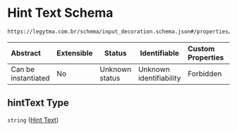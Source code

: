 # Hint Text Schema

```txt
https://legytma.com.br/schema/input_decoration.schema.json#/properties/hintText
```




| Abstract            | Extensible | Status         | Identifiable            | Custom Properties | Additional Properties | Access Restrictions | Defined In                                                                                      |
| :------------------ | ---------- | -------------- | ----------------------- | :---------------- | --------------------- | ------------------- | ----------------------------------------------------------------------------------------------- |
| Can be instantiated | No         | Unknown status | Unknown identifiability | Forbidden         | Allowed               | none                | [input_decoration.schema.json\*](../schema/input_decoration.schema.json) |

## hintText Type

`string` ([Hint Text](input_decoration-properties-hint-text.md))

